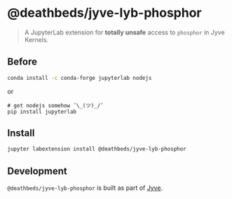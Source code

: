 # @deathbeds/jyve-lyb-phosphor

> A JupyterLab extension for **totally unsafe** access to `phosphor` in Jyve Kernels.

## Before

```bash
conda install -c conda-forge jupyterlab nodejs
```

or

```
# get nodejs somehow ¯\_(ツ)_/¯
pip install jupyterlab
```

## Install

```bash
jupyter labextension install @deathbeds/jyve-lyb-phosphor
```

## Development

`@deathbeds/jyve-lyb-phosphor` is built as part of [Jyve](https://github.com/deathbeds/jyve).
